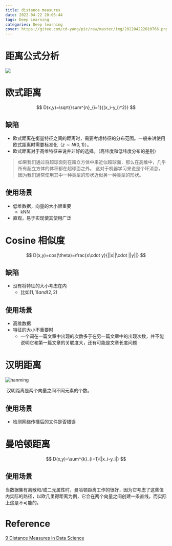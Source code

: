 ```yaml
---
title: distance measures
date: 2022-04-22 20:05:44
tags: Deep Learning
categories: Deep learning
cover: https://gitee.com/cd-yang/pic/raw/master/img/202204222010766.png
---
```


# 距离公式分析

![](https://gitee.com/cd-yang/pic/raw/master/img/202204222010766.png)

# 欧式距离

$$
D(x,y)=\sqrt{\sum^{n}_{i=1}{(x_i-y_i)^2}}
$$

## 缺陷

- 欧式距离在衡量特征之间的距离时，需要考虑特征的分布范围。一般来讲使用欧式距离时需要标准化（$z\sim N(0, 1)$）。
- 欧式距离对于高维特征来说并非好的选择。（高纬度和低纬度分布的差别）

>如果我们通过将超球面刻在超立方体中来近似超球面，那么在高维中，几乎所有超立方体的体积都在超球面之外。 这对于机器学习来说是个坏消息，因为我们通常使用其中一种类型的形状近似另一种类型的形状。

## 使用场景

- 低维数据，向量的大小很重要
  - kNN
- 直观，易于实现使其使用广泛

# Cosine 相似度

$$
D(x,y)=cos(\theta)=\frac{x\cdot y}{||x||\cdot ||y||}
$$

## 缺陷

- 没有将特征的大小考虑在内
  - 比如$(1,1) and (2,2)$

## 使用场景

- 高维数据
- 特征的大小不重要时
  - 一个词在一篇文章中出现的次数多于在另一篇文章中的出现次数，并不能说明它和第一篇文章的关联度大，还有可能是文章长度问题

# 汉明距离

![hanming](https://gitee.com/cd-yang/pic/raw/master/img/202204231640090.png)

​		汉明距离是两个向量之间不同元素的个数。

## 使用场景

- 检测网络传播后的文件是否错误

# 曼哈顿距离

$$
D(x,y)=\sum^{k}_{i=1}{|x_i-y_i|}
$$

## 使用场景

​		当数据集有离散和/或二元属性时，曼哈顿距离工作的很好，因为它考虑了这些值内实际的路径，以欧几里得距离为例，它会在两个向量之间创建一条直线，而实际上这是不可能的。

# Reference

[9 Distance Measures in Data Science](https://towardsdatascience.com/9-distance-measures-in-data-science-918109d069fa)
